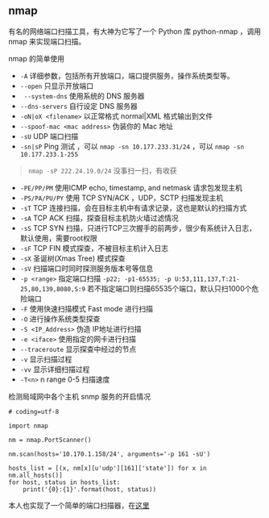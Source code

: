 ## nmap
有名的网络端口扫描工具，有大神为它写了一个 Python 库 python-nmap ，调用 nmap 来实现端口扫描。

nmap 的简单使用

- `-A` 详细参数，包括所有开放端口，端口提供服务，操作系统类型等。
- `--open` 只显示开放端口
- ` --system-dns` 使用系统的 DNS 服务器
- `--dns-servers` 自行设定 DNS 服务器
- `-oN|oX <filename>` 以正常格式 normal|XML 格式输出到文件
- `--spoof-mac <mac address>` 伪装你的 Mac 地址
- `-sU` UDP 端口扫描
- `-sn|sP` Ping 测试 ，可以 `nmap -sn 10.177.233.31/24` ，可以 `nmap -sn 10.177.233.1-255`
 > `nmap -sP 222.24.19.0/24` 没事扫一扫，有收获
- `-PE/PP/PM` 使用ICMP echo, timestamp, and netmask 请求包发现主机
- `-PS/PA/PU/PY` 使用 TCP SYN/ACK ，UDP，SCTP 扫描发现主机
- `-sT` TCP 连接扫描，会在目标主机中有请求记录，这也是默认的扫描方式
- `-sA` TCP ACK 扫描，探查目标主机防火墙过滤情况
- `-sS` TCP SYN 扫描，只进行TCP三次握手的前两步，很少有系统计入日志，默认使用，需要root权限
- `-sF` TCP FIN 模式探查，不被目标主机计入日志
- `-sX` 圣诞树(Xmas Tree) 模式探查
- `-sV` 扫描端口时同时探测服务版本号等信息
- `-p <range>` 指定端口扫描 `-p22; -p1-65535; -p U:53,111,137,T:21-25,80,139,8080,S:9` 若不指定端口则扫描65535个端口，默认只扫1000个危险端口
- `-F`  使用快速扫描模式 Fast mode 进行扫描
- `-O` 进行操作系统类型探查
- `-S <IP_Address>` 伪造 IP地址进行扫描
- `-e <iface>` 使用指定的网卡进行扫描
- `--traceroute` 显示探查中经过的节点
- `-v` 显示扫描过程
- `-vv` 显示详细扫描过程
- `-T<n>` n range 0-5 扫描速度

检测局域网中各个主机 snmp 服务的开启情况

```
# coding=utf-8

import nmap

nm = nmap.PortScanner()

nm.scan(hosts='10.170.1.158/24', arguments='-p 161 -sU')

hosts_list = [(x, nm[x][u'udp'][161]['state']) for x in nm.all_hosts()]
for host, status in hosts_list:
    print('{0}:{1}'.format(host, status))
```

本人也实现了一个简单的端口扫描器，在[这里](https://github.com/windard/Port_Scan)